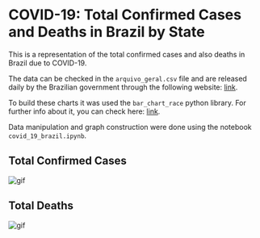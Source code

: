 # COVID-19: Total Confirmed Cases and Deaths in Brazil by State

This is a representation of the total confirmed cases and also deaths in Brazil due to COVID-19.

The data can be checked in the ```arquivo_geral.csv``` file and are released daily by the Brazilian government through the following website: [link](https://covid.saude.gov.br).

To build these charts it was used the ```bar_chart_race``` python library. For further info about it, you can check here: [link](https://github.com/dexplo/bar_chart_race).

Data manipulation and graph construction were done using the notebook ```covid_19_brazil.ipynb```.

## Total Confirmed Cases

![gif](videos_gifs/total_confirmedCases.gif)

## Total Deaths

![gif](videos_gifs/total_deaths.gif)

